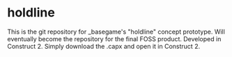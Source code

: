 # holdline
This is the git repository for _basegame's "holdline" concept prototype. Will eventually become the repository for the final FOSS product. Developed in Construct 2. Simply download the .capx and open it in Construct 2.
